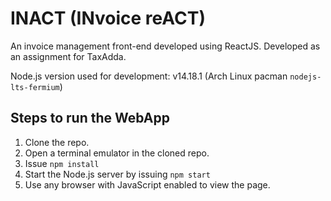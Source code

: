 # INACT (INvoice reACT)

An invoice management front-end developed using ReactJS. Developed as an assignment for TaxAdda.

Node.js version used for development: v14.18.1 (Arch Linux pacman ```nodejs-lts-fermium```)


## Steps to run the WebApp

1. Clone the repo.
2. Open a terminal emulator in the cloned repo.
3. Issue ```npm install```
4. Start the Node.js server by issuing ```npm start```
5. Use any browser with JavaScript enabled to view the page. 
